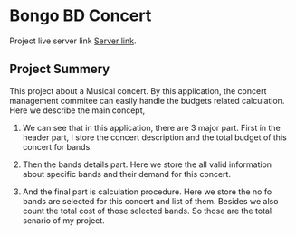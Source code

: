 # Bongo BD Concert

Project live server link [Server link](https://bongo-bd-concert-chandan-kumar.netlify.app/).

## Project Summery

This project about a Musical concert. By this application, the concert management commitee can easily handle the budgets related calculation. Here we describe the main concept,

 1) We can see that in this application, there are 3 major part. First in the header part, I store the concert description and the total budget of this concert for bands.

 2) Then the bands details part. Here we store the all valid information about specific bands and their demand for this concert.

 3) And the final part is calculation procedure. Here we store the no fo bands are selected for this concert and list of them. Besides we also count the total cost of those selected bands. So those are the total senario of my project. 

